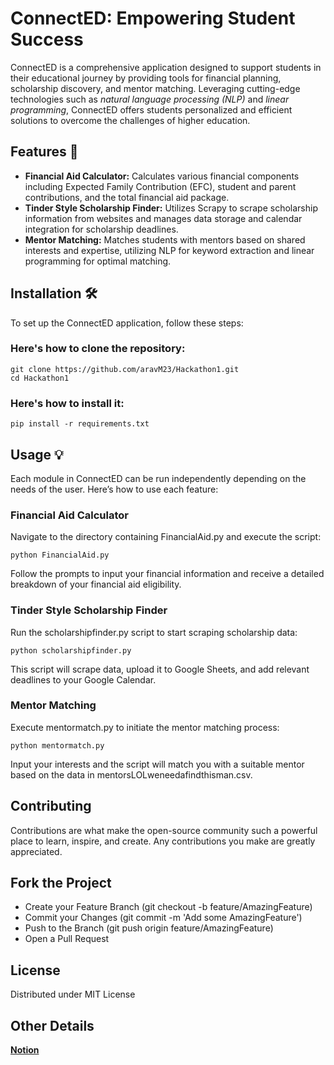 # ConnectED: Empowering Student Success

ConnectED is a comprehensive application designed to support students in their educational journey by providing tools for financial planning, scholarship discovery, and mentor matching. Leveraging cutting-edge technologies such as *natural language processing (NLP)* and *linear programming*, ConnectED offers students personalized and efficient solutions to overcome the challenges of higher education.

## Features 🚀
- **Financial Aid Calculator:** Calculates various financial components including Expected Family Contribution (EFC), student and parent contributions, and the total financial aid package.
- **Tinder Style Scholarship Finder:** Utilizes Scrapy to scrape scholarship information from websites and manages data storage and calendar integration for scholarship deadlines.
- **Mentor Matching:** Matches students with mentors based on shared interests and expertise, utilizing NLP for keyword extraction and linear programming for optimal matching.

## Installation 🛠️
To set up the ConnectED application, follow these steps:
### Here's how to clone the repository:
```
git clone https://github.com/aravM23/Hackathon1.git
cd Hackathon1
```
### Here's how to install it:
```
pip install -r requirements.txt
```
## Usage 💡
Each module in ConnectED can be run independently depending on the needs of the user. Here’s how to use each feature:

### Financial Aid Calculator
Navigate to the directory containing FinancialAid.py and execute the script:
```
python FinancialAid.py
```
Follow the prompts to input your financial information and receive a detailed breakdown of your financial aid eligibility.

### Tinder Style Scholarship Finder
Run the scholarshipfinder.py script to start scraping scholarship data:
```
python scholarshipfinder.py
```
This script will scrape data, upload it to Google Sheets, and add relevant deadlines to your Google Calendar.

### Mentor Matching
Execute mentormatch.py to initiate the mentor matching process:
```
python mentormatch.py
```
Input your interests and the script will match you with a suitable mentor based on the data in mentorsLOLweneedafindthisman.csv.

## Contributing
Contributions are what make the open-source community such a powerful place to learn, inspire, and create. Any contributions you make are greatly appreciated.

## Fork the Project
- Create your Feature Branch (git checkout -b feature/AmazingFeature)
- Commit your Changes (git commit -m 'Add some AmazingFeature')
- Push to the Branch (git push origin feature/AmazingFeature)
- Open a Pull Request

## License
Distributed under MIT License

## Other Details
**[Notion](https://chain-impala-ab1.notion.site/ConnectED-Information-Report-e38477cdc0d64dea989d060dc2fb4c3b?pvs=4)**
